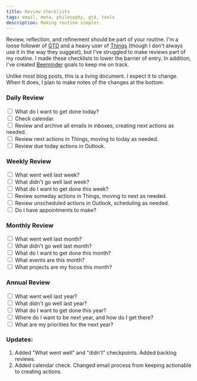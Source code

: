 ```yaml
---
title: Review Checklists
tags: email, meta, philosophy, gtd, tools
description: Making routine simpler.
---
```


Review, reflection, and refinement should be part of your routine. I'm a loose follower of [GTD](http://gettingthingsdone.com/) and a heavy user of [Things](http://culturedcode.com/things/guide/) (though I don't always use it in the way they suggest), but I've struggled to make reviews part of my routine. I made these checklists to lower the barrier of entry. In addition, I've created [Beeminder](https://www.beeminder.com/) goals to keep me on track.

Unlike most blog posts, this is a living document. I expect it to change. When It does, I plan to make notes of the changes at the bottom.

### Daily Review

<label><input type="checkbox"/> What do I want to get done today?</label><br/>
<label><input type="checkbox"/> Check calendar.</label><br/>
<label><input type="checkbox"/> Review and archive all emails in inboxes, creating next actions as needed.</label><br/>
<label><input type="checkbox"/> Review next actions in Things, moving to today as needed.</label><br/>
<label><input type="checkbox"/> Review due today actions in Outlook.</label><br/>


### Weekly Review

<label><input type="checkbox"/> What went well last week?</label><br/>
<label><input type="checkbox"/> What didn't go well last week?</label><br/>
<label><input type="checkbox"/> What do I want to get done this week?</label><br/>
<label><input type="checkbox"/> Review someday actions in Things, moving to next as needed.</label><br/>
<label><input type="checkbox"/> Review unscheduled actions in Outlook, scheduling as needed.</label><br/>
<label><input type="checkbox"/> Do I have appointments to make?</label><br/>


### Monthly Review

<label><input type="checkbox"/> What went well last month?</label><br/>
<label><input type="checkbox"/> What didn't go well last month?</label><br/>
<label><input type="checkbox"/> What do I want to get done this month?</label><br/>
<label><input type="checkbox"/> What events are this month?</label><br/>
<label><input type="checkbox"/> What projects are my focus this month?</label><br/>


### Annual Review

<label><input type="checkbox"/> What went well last year?</label><br/>
<label><input type="checkbox"/> What didn't go well last year?</label><br/>
<label><input type="checkbox"/> What do I want to get done this year?</label><br/>
<label><input type="checkbox"/> Where do I want to be next year, and how do I get there?</label><br/>
<label><input type="checkbox"/> What are my priorities for the next year?</label><br/>


### Updates:

1. Added "What went well" and "didn't" checkpoints. Added backlog reviews.
2. Added calendar check. Changed email process from keeping actionable to creating actions.
